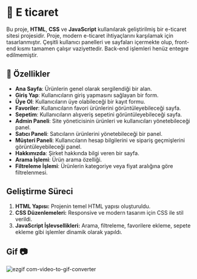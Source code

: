 # 🤩 E ticaret
Bu proje, **HTML**, **CSS** ve **JavaScript** kullanılarak geliştirilmiş bir e-ticaret sitesi projesidir. Proje, modern e-ticaret ihtiyaçlarını karşılamak için tasarlanmıştır. Çeşitli kullanıcı panelleri ve sayfaları içermekte olup, front-end kısmı tamamen çalışır vaziyettedir. Back-end işlemleri henüz entegre edilmemiştir.

## 🚀 Özellikler
- **Ana Sayfa**: Ürünlerin genel olarak sergilendiği bir alan.
- **Giriş Yap**: Kullanıcıların giriş yapmasını sağlayan bir form.
- **Üye Ol**: Kullanıcıların üye olabileceği bir kayıt formu.
- **Favoriler**: Kullanıcıların favori ürünlerini görüntüleyebileceği sayfa.
- **Sepetim**: Kullanıcıların alışveriş sepetini görüntüleyebileceği sayfa.
- **Admin Paneli**: Site yöneticisinin ürünleri ve kullanıcıları yönetebileceği panel.
- **Satıcı Paneli**: Satıcıların ürünlerini yönetebileceği bir panel.
- **Müşteri Paneli**: Kullanıcıların hesap bilgilerini ve sipariş geçmişlerini görüntüleyebileceği panel.
- **Hakkımızda**: Şirket hakkında bilgi veren bir sayfa.
- **Arama İşlemi**: Ürün arama özelliği.
- **Filtreleme İşlemi**: Ürünlerin kategoriye veya fiyat aralığına göre filtrelenmesi.

## Geliştirme Süreci
1. **HTML Yapısı:** Projenin temel HTML yapısı oluşturuldu.
2. **CSS Düzenlemeleri:** Responsive ve modern tasarım için CSS ile stil verildi.
3. **JavaScript İşlevsellikleri:** Arama, filtreleme, favorilere ekleme, sepete ekleme gibi işlemler dinamik olarak yapıldı.


## Gif 📷
![ezgif com-video-to-gif-converter](https://github.com/user-attachments/assets/1c239946-ccb9-40dd-b547-23dd8b0a8ebc)
